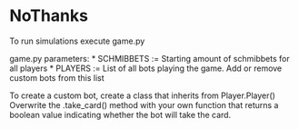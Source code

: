 # NoThanks
To run simulations execute game.py

game.py parameters:
    * SCHMIBBETS := Starting amount of schmibbets for all players
    * PLAYERS := List of all bots playing the game. Add or remove custom bots from this list

To create a custom bot, create a class that inherits from Player.Player()
Overwrite the .take_card() method with your own function that returns a boolean value indicating whether the bot will take the card.

